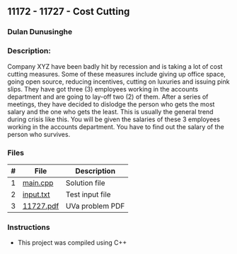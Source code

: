 ## 11172 - 11727 - Cost Cutting
### Dulan Dunusinghe
### Description:

Company XYZ have been badly hit by recession and is taking
a lot of cost cutting measures. Some of these measures include
giving up office space, going open source, reducing incentives,
cutting on luxuries and issuing pink slips.
They have got three (3) employees working in the accounts
department and are going to lay-off two (2) of them. After a
series of meetings, they have decided to dislodge the person
who gets the most salary and the one who gets the least. This
is usually the general trend during crisis like this.
You will be given the salaries of these 3 employees working
in the accounts department. You have to find out the salary
of the person who survives.

### Files

|   #   | File                       | Description                                                |
| :---: | -------------------------- | ---------------------------------------------------------- |
|   1   | [main.cpp](./main.cpp)     | Solution file                                              |
|   2   | [input.txt](./input.txt)   | Test input file                                            |
|   3   | [11727.pdf](./11727.pdf)   | UVa problem PDF                                            |                                               


### Instructions

- This project was compiled using C++ 
